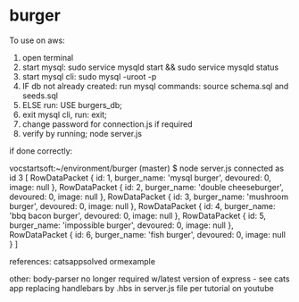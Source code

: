 # burger

To use on aws:
1. open terminal
2. start mysql:  sudo service mysqld start && sudo service mysqld status
3. start mysql cli: sudo mysql -uroot -p
4. IF db not already created: run mysql commands:  source schema.sql and seeds.sql
5. ELSE run: USE burgers_db;
6. exit mysql cli, run: exit;
7. change password for connection.js if required
8. verify by running; node server.js

if done correctly:

vocstartsoft:~/environment/burger (master) $ node server.js
connected as id 3
[ RowDataPacket { id: 1, burger_name: 'mysql burger', devoured: 0, image: null },
  RowDataPacket {
    id: 2,
    burger_name: 'double cheeseburger',
    devoured: 0,
    image: null },
  RowDataPacket {
    id: 3,
    burger_name: 'mushroom burger',
    devoured: 0,
    image: null },
  RowDataPacket {
    id: 4,
    burger_name: 'bbq bacon burger',
    devoured: 0,
    image: null },
  RowDataPacket {
    id: 5,
    burger_name: 'impossible burger',
    devoured: 0,
    image: null },
  RowDataPacket { id: 6, burger_name: 'fish burger', devoured: 0, image: null } ]

  references:
  catsappsolved
  ormexample

  other:
  body-parser no longer required w/latest version of express - see cats app
  replacing handlebars by .hbs in server.js file per tutorial on youtube